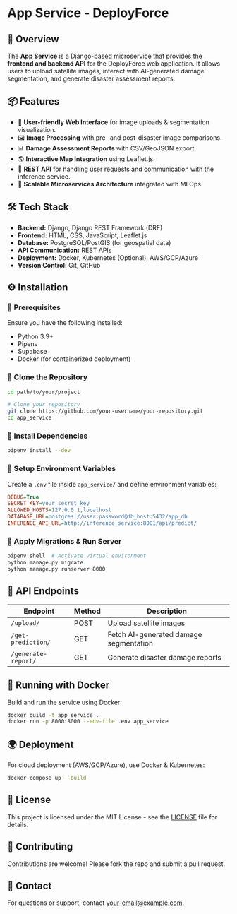 # **App Service - DeployForce**

## **📌 Overview**
The **App Service** is a Django-based microservice that provides the **frontend and backend API** for the DeployForce web application. It allows users to upload satellite images, interact with AI-generated damage segmentation, and generate disaster assessment reports.

## **📦 Features**
- 🚀 **User-friendly Web Interface** for image uploads & segmentation visualization.
- 🖼️ **Image Processing** with pre- and post-disaster image comparisons.
- 📊 **Damage Assessment Reports** with CSV/GeoJSON export.
- 🌎 **Interactive Map Integration** using Leaflet.js.
- 🔗 **REST API** for handling user requests and communication with the inference service.
- 📡 **Scalable Microservices Architecture** integrated with MLOps.

## **🛠️ Tech Stack**
- **Backend:** Django, Django REST Framework (DRF)
- **Frontend:** HTML, CSS, JavaScript, Leaflet.js
- **Database:** PostgreSQL/PostGIS (for geospatial data)
- **API Communication:** REST APIs
- **Deployment:** Docker, Kubernetes (Optional), AWS/GCP/Azure
- **Version Control:** Git, GitHub

## **⚙️ Installation**

### **🔹 Prerequisites**
Ensure you have the following installed:
- Python 3.9+
- Pipenv
- Supabase
- Docker (for containerized deployment)

### **🔹 Clone the Repository**
```bash
cd path/to/your/project

# Clone your repository
git clone https://github.com/your-username/your-repository.git
cd app_service
```

### **🔹 Install Dependencies**
```bash
pipenv install --dev
```

### **🔹 Setup Environment Variables**
Create a `.env` file inside `app_service/` and define environment variables:
```ini
DEBUG=True
SECRET_KEY=your_secret_key
ALLOWED_HOSTS=127.0.0.1,localhost
DATABASE_URL=postgres://user:password@db_host:5432/app_db
INFERENCE_API_URL=http://inference_service:8001/api/predict/
```

### **🔹 Apply Migrations & Run Server**
```bash
pipenv shell  # Activate virtual environment
python manage.py migrate
python manage.py runserver 8000
```

## **📡 API Endpoints**
| Endpoint | Method | Description |
|----------|--------|-------------|
| `/upload/` | POST | Upload satellite images |
| `/get-prediction/` | GET | Fetch AI-generated damage segmentation |
| `/generate-report/` | GET | Generate disaster damage reports |

## **🚀 Running with Docker**
Build and run the service using Docker:
```bash
docker build -t app_service .
docker run -p 8000:8000 --env-file .env app_service
```

## **🌍 Deployment**
For cloud deployment (AWS/GCP/Azure), use Docker & Kubernetes:
```bash
docker-compose up --build
```

## **📜 License**
This project is licensed under the MIT License - see the [LICENSE](LICENSE) file for details.

## **🤝 Contributing**
Contributions are welcome! Please fork the repo and submit a pull request.

## **📩 Contact**
For questions or support, contact [your-email@example.com](mailto:your-email@example.com).

